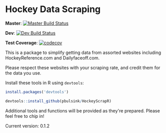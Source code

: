 # Hockey Data Scraping

**Master**: [![Master Build Status](https://travis-ci.org/pbulsink/HockeyScrapR.svg?branch=master)](https://travis-ci.org/pbulsink/HockeyScrapR)

**Dev**: [![Dev Build Status](https://travis-ci.org/pbulsink/HockeyScrapR.svg?branch=dev)](https://travis-ci.org/pbulsink/HockeyScrapR)

**Test Coverage**: [![codecov](https://codecov.io/github/pbulsink/HockeyScrapR/branch/master/graphs/badge.svg)](https://codecov.io/github/pbulsink/HockeyScrapR) 

This is a package to simplify getting data from assorted websites including HockeyReference.com and Dailyfaceoff.com. 

Please respect these websites with your scraping rate, and credit them for the data you use. 

Install these tools in R using `devtools`:

```R
install.packages('devtools')

devtools::install_github(pbulsink/HockeyScrapR)
```

Additional tools and functions will be provided as they're prepared. Please feel free to chip in! 

Current version: 0.1.2

